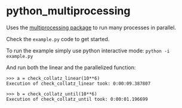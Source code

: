 # python_multiprocessing

Uses the [multiprocessing package](https://docs.python.org/3/library/multiprocessing.html) to run many processes in parallel.

Check the `example.py` code to get started.

To run the example simply use python interactive mode: `python -i example.py`

And run both the linear and the parallelized function:
```
>>> a = check_collatz_linear(10**6)
Execution of check_collatz_linear took: 0:00:09.387807

>>> b = check_collatz_until(10**6)
Execution of check_collatz_until took: 0:00:01.196699

```